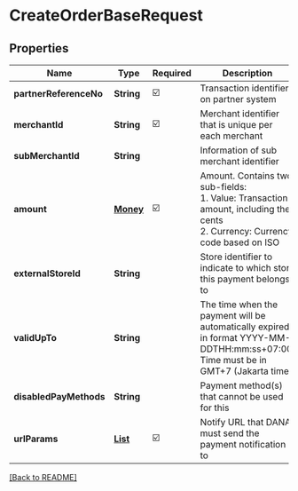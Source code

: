 # CreateOrderBaseRequest
## Properties

| Name | Type | Required | Description |
| ------------- | ------------- | ------------- | ------------- |
| **partnerReferenceNo** | **String** | ☑️ | Transaction identifier on partner system |
| **merchantId** | **String** | ☑️ | Merchant identifier that is unique per each merchant |
| **subMerchantId** | **String** |  | Information of sub merchant identifier |
| **amount** | [**Money**](Money.md) | ☑️ | Amount. Contains two sub-fields:<br> 1. Value: Transaction amount, including the cents<br> 2. Currency: Currency code based on ISO<br>  |
| **externalStoreId** | **String** |  | Store identifier to indicate to which store this payment belongs to |
| **validUpTo** | **String** |  | The time when the payment will be automatically expired, in format YYYY-MM-DDTHH:mm:ss+07:00. Time must be in GMT+7 (Jakarta time) |
| **disabledPayMethods** | **String** |  | Payment method(s) that cannot be used for this |
| **urlParams** | [**List**](UrlParam.md) | ☑️ | Notify URL that DANA must send the payment notification to |

[[Back to README]](../../../../README.md)
